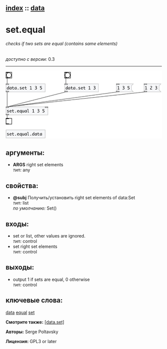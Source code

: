 [index](index.html) :: [data](category_data.html)
---

# set.equal

###### checks if two sets are equal (contains same elements)

*доступно с версии:* 0.3

---




[![example](../examples/img/set.equal.jpg)](../examples/pd/set.equal.pd)



## аргументы:

* **ARGS**
right set elements<br>
_тип:_ any<br>





## свойства:

* **@subj** 
Получить/установить right set elements of data:Set<br>
_тип:_ list<br>
_по умолчанию:_ Set()<br>



## входы:

* set or list, other values are ignored.<br>
_тип:_ control
* set right set elements<br>
_тип:_ control



## выходы:

* output 1 if sets are equal, 0 otherwise<br>
_тип:_ control



## ключевые слова:

[data](keywords/data.html)
[equal](keywords/equal.html)
[set](keywords/set.html)



**Смотрите также:**
[\[data.set\]](data.set.html)




**Авторы:** Serge Poltavsky




**Лицензия:** GPL3 or later





